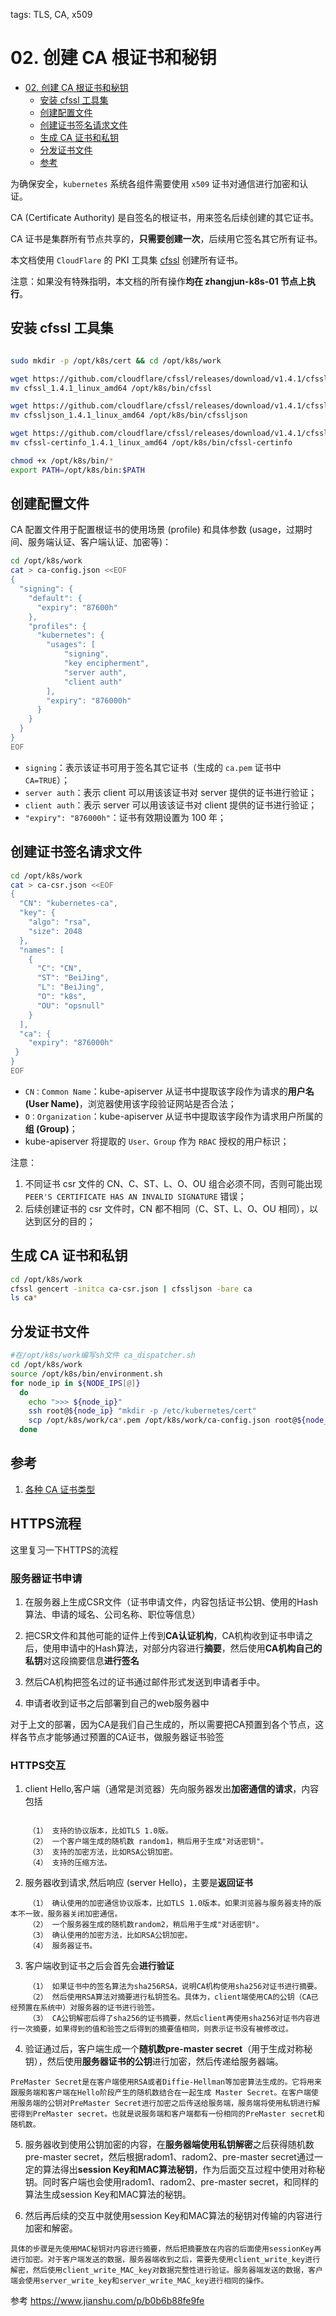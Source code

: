 tags: TLS, CA, x509

# 02. 创建 CA 根证书和秘钥

<!-- TOC -->

- [02. 创建 CA 根证书和秘钥](#02-创建-ca-根证书和秘钥)
    - [安装 cfssl 工具集](#安装-cfssl-工具集)
    - [创建配置文件](#创建配置文件)
    - [创建证书签名请求文件](#创建证书签名请求文件)
    - [生成 CA 证书和私钥](#生成-ca-证书和私钥)
    - [分发证书文件](#分发证书文件)
    - [参考](#参考)

<!-- /TOC -->

为确保安全，`kubernetes` 系统各组件需要使用 `x509` 证书对通信进行加密和认证。

CA (Certificate Authority) 是自签名的根证书，用来签名后续创建的其它证书。

CA 证书是集群所有节点共享的，**只需要创建一次**，后续用它签名其它所有证书。

本文档使用 `CloudFlare` 的 PKI 工具集 [cfssl](https://github.com/cloudflare/cfssl) 创建所有证书。

注意：如果没有特殊指明，本文档的所有操作**均在 zhangjun-k8s-01 节点上执行**。

## 安装 cfssl 工具集

``` bash

sudo mkdir -p /opt/k8s/cert && cd /opt/k8s/work

wget https://github.com/cloudflare/cfssl/releases/download/v1.4.1/cfssl_1.4.1_linux_amd64
mv cfssl_1.4.1_linux_amd64 /opt/k8s/bin/cfssl

wget https://github.com/cloudflare/cfssl/releases/download/v1.4.1/cfssljson_1.4.1_linux_amd64
mv cfssljson_1.4.1_linux_amd64 /opt/k8s/bin/cfssljson

wget https://github.com/cloudflare/cfssl/releases/download/v1.4.1/cfssl-certinfo_1.4.1_linux_amd64
mv cfssl-certinfo_1.4.1_linux_amd64 /opt/k8s/bin/cfssl-certinfo

chmod +x /opt/k8s/bin/*
export PATH=/opt/k8s/bin:$PATH
```

## 创建配置文件

CA 配置文件用于配置根证书的使用场景 (profile) 和具体参数 (usage，过期时间、服务端认证、客户端认证、加密等)：

``` bash
cd /opt/k8s/work
cat > ca-config.json <<EOF
{
  "signing": {
    "default": {
      "expiry": "87600h"
    },
    "profiles": {
      "kubernetes": {
        "usages": [
            "signing",
            "key encipherment",
            "server auth",
            "client auth"
        ],
        "expiry": "876000h"
      }
    }
  }
}
EOF
```
+ `signing`：表示该证书可用于签名其它证书（生成的 `ca.pem` 证书中 `CA=TRUE`）；
+ `server auth`：表示 client 可以用该该证书对 server 提供的证书进行验证；
+ `client auth`：表示 server 可以用该该证书对 client 提供的证书进行验证；
+ `"expiry": "876000h"`：证书有效期设置为 100 年；

## 创建证书签名请求文件

``` bash
cd /opt/k8s/work
cat > ca-csr.json <<EOF
{
  "CN": "kubernetes-ca",
  "key": {
    "algo": "rsa",
    "size": 2048
  },
  "names": [
    {
      "C": "CN",
      "ST": "BeiJing",
      "L": "BeiJing",
      "O": "k8s",
      "OU": "opsnull"
    }
  ],
  "ca": {
    "expiry": "876000h"
 }
}
EOF
```
+ `CN：Common Name`：kube-apiserver 从证书中提取该字段作为请求的**用户名 (User Name)**，浏览器使用该字段验证网站是否合法；
+ `O：Organization`：kube-apiserver 从证书中提取该字段作为请求用户所属的**组 (Group)**；
+ kube-apiserver 将提取的 `User、Group` 作为 `RBAC` 授权的用户标识；

注意：
1. 不同证书 csr 文件的 CN、C、ST、L、O、OU 组合必须不同，否则可能出现 `PEER'S CERTIFICATE HAS AN INVALID SIGNATURE` 错误；
2. 后续创建证书的 csr 文件时，CN 都不相同（C、ST、L、O、OU 相同），以达到区分的目的；

## 生成 CA 证书和私钥

``` bash
cd /opt/k8s/work
cfssl gencert -initca ca-csr.json | cfssljson -bare ca
ls ca*
```

## 分发证书文件

``` bash
#在/opt/k8s/work编写sh文件 ca_dispatcher.sh
cd /opt/k8s/work
source /opt/k8s/bin/environment.sh
for node_ip in ${NODE_IPS[@]}
  do
    echo ">>> ${node_ip}"
    ssh root@${node_ip} "mkdir -p /etc/kubernetes/cert"
    scp /opt/k8s/work/ca*.pem /opt/k8s/work/ca-config.json root@${node_ip}:/etc/kubernetes/cert
  done
```

## 参考

1. [各种 CA 证书类型](https://github.com/kubernetes-incubator/apiserver-builder/blob/master/docs/concepts/auth.md)

## HTTPS流程

这里复习一下HTTPS的流程

### 服务器证书申请

1. 在服务器上生成CSR文件（证书申请文件，内容包括证书公钥、使用的Hash算法、申请的域名、公司名称、职位等信息）

2. 把CSR文件和其他可能的证件上传到**CA认证机构**，CA机构收到证书申请之后，使用申请中的Hash算法，对部分内容进行**摘要**，然后使用**CA机构自己的私钥**对这段摘要信息**进行签名**

3. 然后CA机构把签名过的证书通过邮件形式发送到申请者手中。

4. 申请者收到证书之后部署到自己的web服务器中

对于上文的部署，因为CA是我们自己生成的，所以需要把CA预置到各个节点，这样各节点才能够通过预置的CA证书，做服务器证书验签

### HTTPS交互

1. client Hello,客户端（通常是浏览器）先向服务器发出**加密通信的请求**，内容包括
```

    （1） 支持的协议版本，比如TLS 1.0版。
    （2） 一个客户端生成的随机数 random1，稍后用于生成"对话密钥"。
    （3） 支持的加密方法，比如RSA公钥加密。
    （4） 支持的压缩方法。
```
2. 服务器收到请求,然后响应 (server Hello)，主要是**返回证书**
```
    （1） 确认使用的加密通信协议版本，比如TLS 1.0版本。如果浏览器与服务器支持的版本不一致，服务器关闭加密通信。
    （2） 一个服务器生成的随机数random2，稍后用于生成"对话密钥"。
    （3） 确认使用的加密方法，比如RSA公钥加密。
    （4） 服务器证书。
```
3. 客户端收到证书之后会首先会**进行验证**
```
    （1） 如果证书中的签名算法为sha256RSA，说明CA机构使用sha256对证书进行摘要。
    （2） 然后使用RSA算法对摘要进行私钥签名。具体为，client端使用CA的公钥（CA已经预置在系统中）对服务器的证书进行验签。
    （3） CA公钥解密后得了sha256的证书摘要，然后client再使用sha256对证书内容进行一次摘要，如果得到的值和验签之后得到的摘要值相同，则表示证书没有被修改过。
```
4. 验证通过后，客户端生成一个**随机数pre-master secret**（用于生成对称秘钥），然后使用**服务器证书的公钥**进行加密，然后传递给服务器端。
```
PreMaster Secret是在客户端使用RSA或者Diffie-Hellman等加密算法生成的。它将用来跟服务端和客户端在Hello阶段产生的随机数结合在一起生成 Master Secret。在客户端使用服务端的公钥对PreMaster Secret进行加密之后传送给服务端，服务端将使用私钥进行解密得到PreMaster secret。也就是说服务端和客户端都有一份相同的PreMaster secret和随机数。
```
5. 服务器收到使用公钥加密的内容，在**服务器端使用私钥解密**之后获得随机数pre-master secret，然后根据radom1、radom2、pre-master secret通过一定的算法得出**session Key和MAC算法秘钥**，作为后面交互过程中使用对称秘钥。同时客户端也会使用radom1、radom2、pre-master secret，和同样的算法生成session Key和MAC算法的秘钥。

6. 然后再后续的交互中就使用session Key和MAC算法的秘钥对传输的内容进行加密和解密。
```
具体的步骤是先使用MAC秘钥对内容进行摘要，然后把摘要放在内容的后面使用sessionKey再进行加密。对于客户端发送的数据，服务器端收到之后，需要先使用client_write_key进行解密，然后使用client_write_MAC_key对数据完整性进行验证。服务器端发送的数据，客户端会使用server_write_key和server_write_MAC_key进行相同的操作。
```
参考 https://www.jianshu.com/p/b0b6b88fe9fe
